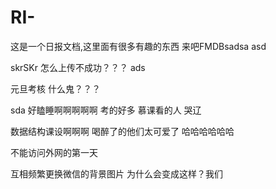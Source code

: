 # RI-
这是一个日报文档,这里面有很多有趣的东西
来吧FMDBsadsa
asd

skrSKr 怎么上传不成功？？？
ads

元旦考核 什么鬼？？？

sda
好瞌睡啊啊啊啊啊
考的好多
慕课看的人 哭辽

数据结构课设啊啊啊
喝醉了的他们太可爱了 哈哈哈哈哈哈

不能访问外网的第一天

互相频繁更换微信的背景图片 为什么会变成这样？我们
